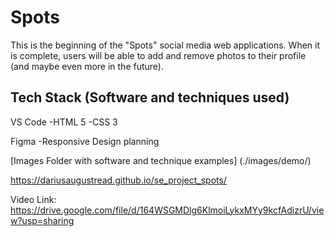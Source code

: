 # Spots

This is the beginning of the "Spots" social media web applications.
When it is complete, users will be able to add and remove photos to their profile (and maybe even more in the future).

## Tech Stack (Software and techniques used)

VS Code
-HTML 5
-CSS 3

Figma
-Responsive Design planning

[Images Folder with software and technique examples] (./images/demo/)

https://dariusaugustread.github.io/se_project_spots/

Video Link:
https://drive.google.com/file/d/164WSGMDlg6KlmoiLykxMYy9kcfAdizrU/view?usp=sharing
